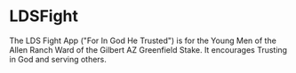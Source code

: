 # LDSFight
The LDS Fight App ("For In God He Trusted") is for the Young Men of the Allen Ranch Ward of the Gilbert AZ Greenfield Stake. It encourages Trusting in God and serving others.
